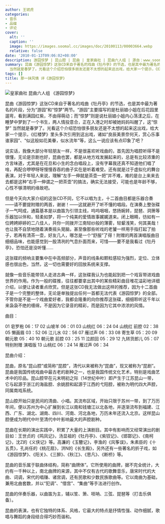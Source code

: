 ```yaml
---
author: 王琥虎
categories:
- 音乐
- 品碟
- 评论
cover:
  alt: ''
  caption: ''
  image: https://images.soomal.cc/images/doc/20100113/00003664.webp
  relative: false
date: '2010-01-13T09:06:02+08:00'
description: 游园惊梦 | 昆山腔 | 昆曲 | 皇家曲社 | 昆曲六人组 | 源自：www.soomal.com | 版权：原创 |  平均/总评分：09.33/28
summary: 昆曲《游园惊梦》这张CD来自于著名的戏曲《牡丹亭》的节选，也是其中最为著名的片段，分为“游园”和“惊梦”两节。“游园”主要描写的是杜丽娘小姐在后花园里遛弯，看到满园红紫，不由得萌动；而“惊梦”则是说杜丽娘小姐内心荡漾之后，在睡梦中梦到了一个书生，两人情投意合，正在入港之时却被她妈妈叫醒了，这“惊梦”
  当然就是春梦了。光看这个介绍恐怕很多朋友还是不太想的起来这出戏，给大家一个提示，《红楼梦》里头多次引用到这出戏，诸如“良辰美景奈何天，赏心乐事谁家园”、“似这般如花美眷，似水流年”等，这么一说应该有点印象了吧？
tags: []
title: 那一抹风情 评《游园惊梦》
---
```


![皇家曲社 昆曲六人组 《游园惊梦》](https://images.soomal.cc/images/doc/20100113/00003664.webp)



昆曲《游园惊梦》这张CD来自于著名的戏曲《牡丹亭》的节选，也是其中最为著名的片段，分为“游园”和“惊梦”两节。“游园”主要描写的是杜丽娘小姐在后花园里遛弯，看到满园红紫，不由得萌动；而“惊梦”则是说杜丽娘小姐内心荡漾之后，在睡梦中梦到了一个书生，两人情投意合，正在入港之时却被她妈妈叫醒了，这“惊梦” 当然就是春梦了。光看这个介绍恐怕很多朋友还是不太想的起来这出戏，给大家一个提示，《红楼梦》里头多次引用到这出戏，诸如“良辰美景奈何天，赏心乐事谁家园”、“似这般如花美眷，似水流年”等，这么一说应该有点印象了吧？



说实话，我像大部分年轻朋友一样，不是很喜欢听戏曲的，首先因为唱腔听得不是很懂，无论是京剧也好，昆曲也罢，都是从地方戏发展起来的，总是有比较浓重的方言味道，尤其是在花旦和小生的念白唱段上，没有字幕我还真不知道他们唱了啥，再配合咿咿呀呀慢慢吞吞的曲子实在是听着难受。还有就是过于虚拟化的舞台表演，对于年轻人来说，理解“左手一伸就是茶壶一把”并不难，难的是台上来来去去都是这种“右手一伸谓之一把茶壶”的搞法，确实无法接受，可能也是年龄不够，心性不够清明的缘故吧。



但是今天向大家介绍的这张CD不同，它不以唱为主，十二首曲目都是乐器合奏――请不要提附赠的两首，谢谢！――这就避开了听不懂的唱段。在演奏上整张碟子一气呵成，通篇基本是以曲笛为引领主线，呜呜咽咽，悠扬婉转，琵琶、洞箫等乐器加以伴和，轻柔如梦，将一个纯美的爱情故事娓娓道来。闭上眼睛，彷如有一位娉娉婷婷的二八佳人，共你一同拨开江南轻纱般的薄雾，轻颦浅笑，何其美哉！也让我不自禁地随着演奏摇头晃脑，甚至像那些听戏的老饕一样用手指打起了拍子，若再有清茶一壶，好友几人，哪怎是一个“舒服”了得！附赠的两首演唱版曲目细细品味，也能感觉到一股清冽的气息扑面而来，可惜――要不是我看过《牡丹亭》，恐怕还是没听懂……



这张碟的频响主要集中在中高频部分，声音的线条和颗粒感较为强烈，定位、立体感也很出色，当然，这一切也需要好的回放系统来支撑。



就像一些音乐能带领人走进古典一样，这张碟我认为也能起到把一个戏盲带进戏曲世界的作用。作为一般的碟推，往往都要拿出其中的某些精彩曲目堆花溢彩地详细介绍，以便让读者重点欣赏。但是这张CD我无法做出这样的推荐，因为十二首曲子是一个完整的整体，无论是单独提出任何一首都无法代表《游园惊梦》的全部。不管你是不是一个戏曲爱好者，我都会隆重的向你推荐这张碟，细细聆听这千年以来袅袅不绝的缠绵，不是因为它录音的精彩，而是因为它其中浓浓的风情。



曲目：



01 皂罗袍 06：17
02 山坡羊 06：01
03 山桃红 06：24
04 山桃红 前腔 02：38
05 懒画眉 03：52
06 江儿水 02：56
07 雁过声 06：33
08 寄生草 05：20
09 朝元歌 05：40
10 朝元歌 前腔 03：25
11 泣颜回 05：29
12 九转货郎儿 05：07
特别附赠 演唱版
13 山桃红 06：24
14 雁过声 06：34



昆曲介绍：



昆曲，原名“昆山腔”或简称“昆腔”，清代以来被称为“昆曲”，现又被称为“昆剧”。昆曲是我国传统戏曲中最古老的剧种之一，也是我国传统文化艺术，特别是戏曲艺术中的珍品。昆山腔早在元末明初之际（14世纪中叶）即产生于江苏昆山一带，它与起源于浙江的海盐腔、余姚腔和起源于江西的弋阳腔，被称为明代四大声腔，同属南戏系统。

昆山腔开始只是民间的清曲、小唱。其流布区域，开始只限于苏州一带，到了万历年间，便以苏州为中心扩展到长江以南和钱塘江以北各地，并逐渐流布到福建、江西、广东、湖北、湖南、四川、河南、河北各地，万历未年还流入北京。这样昆山腔便成为明代中叶至清代中叶影响最大的声腔剧种。

昆曲在长期的演出实践中，积累了大量的上演剧目。其中有影响而又经常演出的剧目如：王世贞的《鸣凤记》，汤显祖的《牡丹亭》、《紫钗记》、《邯鄣记》、《南柯记》，沈Z的《义侠记》等。高濂的《玉簪记》，李渔的《风筝误》，朱素臣的《十五贯》，孔尚任的《桃花扇》，洪N的《长生殿》，另外还有一些著名的折子戏，如《游园惊梦》、《阳关》、《三醉》、《秋江》、《思凡》、《断桥》等。

昆曲的音乐属于联曲体结构，简称“曲牌体”。它所使用的曲牌，据不完全统计，大约有一千种以上，南北曲牌的来源，其中不仅有古代的歌舞音乐，唐宋时代的大曲、词调，宋代的唱赚、诸宫调，还有民歌和少数民族歌曲等。它以南曲为基础，兼用北曲套数，并以“犯调”、“借宫”、“集曲”等手法进行创作。

昆曲的伴奏乐器，以曲笛为主，辅以笙、箫、唢呐、三弦、琵琶等（打击乐俱备）。

昆曲的表演，也有它独特的体系、风格，它最大的特点是抒情性强、动作细腻，歌唱与舞蹈的身段结合得巧妙而谐和。